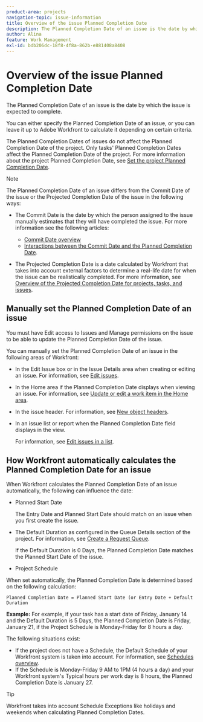 ```yaml
---
product-area: projects
navigation-topic: issue-information
title: Overview of the issue Planned Completion Date
description: The Planned Completion Date of an issue is the date by which the issue is expected to complete.
author: Alina
feature: Work Management
exl-id: bdb206dc-18f8-4f8a-862b-e881408a8408
---
```

# Overview of the issue Planned Completion Date

The Planned Completion Date of an issue is the date by which the issue is expected to complete. 

You can either specify the Planned Completion Date of an issue, or you can leave it up to Adobe Workfront to calculate it depending on certain criteria. 

The Planned Completion Dates of issues do not affect the Planned Completion Date of the project. Only tasks' Planned Completion Dates affect the Planned Completion Date of the project. For more information about the project Planned Completion Date, see [Set the project Planned Completion Date](../../../manage-work/projects/planning-a-project/project-planned-completion-date.md).

>[!NOTE]
>
>The Planned Completion Date of an issue differs from the Commit Date of the issue or the Projected Completion Date of the issue in the following ways:
>
>* The Commit Date is the date by which the person assigned to the issue manually estimates that they will have completed the issue. For more information see the following articles:
>
>   * [Commit Date overview](../../../manage-work/projects/updating-work-in-a-project/overview-of-commit-dates.md) 
>   * [Interactions between the Commit Date and the Planned Completion Date](../../../manage-work/projects/updating-work-in-a-project/interactions-between-commit-and-planned-completion-dates.md).
>
>* The Projected Completion Date is a date calculated by Workfront that takes into account external factors to determine a real-life date for when the issue can be realistically completed. For more information, see [Overview of the Projected Completion Date for projects, tasks, and issues](../../../manage-work/projects/planning-a-project/project-projected-completion-date.md).
>

## Manually set the Planned Completion Date of an issue

You must have Edit access to Issues and Manage permissions on the issue to be able to update the Planned Completion Date of the issue.

You can manually set the Planned Completion Date of an issue in the following areas of Workfront:

* In the Edit Issue box or in the Issue Details area when creating or editing an issue. For information, see [Edit issues](../../../manage-work/issues/manage-issues/edit-issues.md).
* In the Home area if the Planned Completion Date displays when viewing an issue. For information, see [Update or edit a work item in the Home area](../../../workfront-basics/using-home/using-the-home-area/update-and-edit-work-item-home.md).
* In the issue header. For information, see [New object headers](../../../workfront-basics/the-new-workfront-experience/new-object-headers.md).
* In an issue list or report when the Planned Completion Date field displays in the view.

  For information, see [Edit issues in a list](../../../manage-work/issues/manage-issues/edit-issues-in-a-list.md).

## How Workfront automatically calculates the Planned Completion Date for an issue

When Workfront calculates the Planned Completion Date of an issue automatically, the following can influence the date:

* Planned Start Date

  The Entry Date and Planned Start Date should match on an issue when you first create the issue.

* The Default Duration as configured in the Queue Details section of the project. For information, see [Create a Request Queue](../../../manage-work/requests/create-and-manage-request-queues/create-request-queue.md).

  If the Default Duration is 0 Days, the Planned Completion Date matches the Planned Start Date of the issue.

* Project Schedule

When set automatically, the Planned Completion Date is determined based on the following calculation: 

```
Planned Completion Date = Planned Start Date (or Entry Date + Default Duration
```

**Example:** For example, if your task has a start date of Friday, January 14 and the Default Duration is 5 Days, the Planned Completion Date is Friday, January 21, if the Project Schedule is Monday-Friday for 8 hours a day.

The following situations exist:

* If the project does not have a Schedule, the Default Schedule of your Workfront system is taken into account. For information, see [Schedules overview](../../../administration-and-setup/set-up-workfront/configure-timesheets-schedules/schedules-overview.md).
* If the Schedule is Monday-Friday 9 AM to 1PM (4 hours a day) and your Workfront system's Typical hours per work day is 8 hours, the Planned Completion Date is January 27.

>[!TIP]
>
>Workfront takes into account Schedule Exceptions like holidays and weekends when calculating Planned Completion Dates.

 
